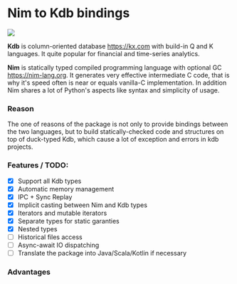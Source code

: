 # Nim to Kdb bindings
[![](https://github.com/inv2004/kdb_nim/workflows/Tests/badge.svg)](https://github.com/inv2004/kdb_nim/actions?query=workflow%3ATests)

**Kdb** is column-oriented database https://kx.com with build-in Q and K languages. It quite popular for financial and time-series analytics.

**Nim** is statically typed compiled programming language with optional GC https://nim-lang.org. It generates very effective intermediate C code, that is why it's speed often is near or equals vanilla-C implementation. In addition Nim shares a lot of Python's aspects like syntax and simplicity of usage.

### Reason
The one of reasons of the package is not only to provide bindings between the two languages, but to build statically-checked code and structures on top of duck-typed Kdb, which cause a lot of exception and errors in kdb projects.

### Features / TODO:
- [x] Support all Kdb types
- [x] Automatic memory management
- [x] IPC + Sync Replay
- [x] Implicit casting between Nim and Kdb types
- [x] Iterators and mutable iterators
- [x] Separate types for static garanties
- [x] Nested types
- [ ] Historical files access
- [ ] Async-await IO dispatching
- [ ] Translate the package into Java/Scala/Kotlin if necessary

### Advantages
